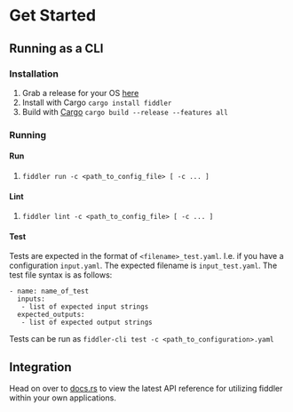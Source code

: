 # Get Started

## Running as a CLI

### Installation

1. Grab a release for your OS [here](https://github.com/rc1405/fiddler/releases)
1. Install with Cargo `cargo install fiddler`
1. Build with [Cargo](https://doc.rust-lang.org/cargo/getting-started/installation.html) `cargo build --release --features all`

### Running
#### Run
1. `fiddler run -c <path_to_config_file> [ -c ... ]`

#### Lint
1. `fiddler lint -c <path_to_config_file> [ -c ... ]`

#### Test
Tests are expected in the format of `<filename>_test.yaml`.  I.e. if you have a configuration `input.yaml`.  The expected filename is `input_test.yaml`.  The test file syntax is as follows:
```
- name: name_of_test
  inputs:
   - list of expected input strings
  expected_outputs:
   - list of expected output strings
```

Tests can be run as `fiddler-cli test -c <path_to_configuration>.yaml`

## Integration
Head on over to [docs.rs](https://docs.rs/fiddler/latest/fiddler) to view the latest API reference for utilizing fiddler within your own applications.  